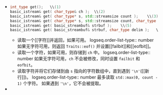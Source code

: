 - ``` cpp
  int_type get();	\\(1)	
  basic_istream& get( char_type& ch );	\\(2)	
  basic_istream& get( char_type* s, std::streamsize count );	\\(3)	
  basic_istream& get( char_type* s, std::streamsize count, char_type delim );	\\(4)	
  basic_istream& get( basic_streambuf& strbuf );	\\(5)	
  basic_istream& get( basic_streambuf& strbuf, char_type delim );	\\(6)
  ```
	- 读取一个[[字符]]并返回，如果可用。
	  logseq.order-list-type:: number
	  如果无字符可用，则返回 `Traits::eof()` 并设置[[failbit]]和[[eofbit]]。
	- 读取一个字符，如果可用，则存储到 `ch` 中。
	  logseq.order-list-type:: number
	  如果无字符可用，`ch` 不会被修改，同时设置 `failbit` 和 `eofbit`。
	- 读取字符并将它们存储到由 `s` 指向的字符数组中，直到遇到 `'\n'`([[新行]])。
	  logseq.order-list-type:: number
	  最多读取 `std::max(0, count - 1)` 个字符。
	  如果遇到 `'\n'`，它不会被提取。
-